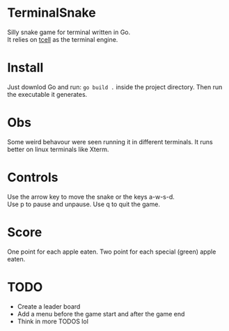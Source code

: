 # TerminalSnake
Silly snake game for terminal written in Go.   
It relies on [tcell](https://github.com/gdamore/tcell) as the terminal engine.  

# Install
Just downlod Go and run: `go build .` inside the project directory. Then run the executable it generates.  

# Obs
Some weird behavour were seen running it in different terminals. It runs better on linux terminals like Xterm.  

# Controls
Use the arrow key to move the snake or the keys a-w-s-d.  
Use p to pause and unpause. Use q to quit the game.  

# Score
One point for each apple eaten. Two point for each special (green) apple eaten.  

# TODO
- Create a leader board
- Add a menu before the game start and after the game end
- Think in more TODOS lol

